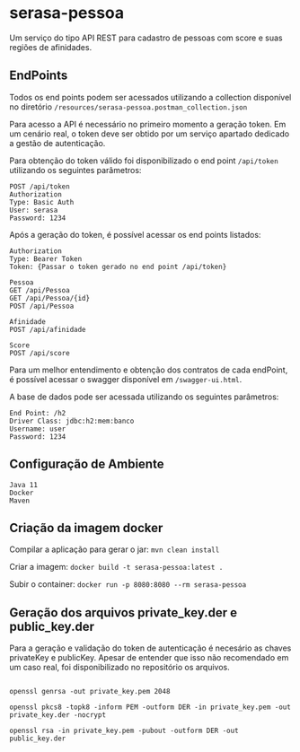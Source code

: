 # serasa-pessoa

Um serviço do tipo API REST para cadastro de pessoas com score e suas regiões de afinidades.

## EndPoints

Todos os end points podem ser acessados utilizando a collection disponível no diretório `/resources/serasa-pessoa.postman_collection.json`

Para acesso a API é necessário no primeiro momento a geração token. Em um cenário real, o token deve ser obtido por um
serviço apartado dedicado a gestão de autenticação.

Para obtenção do token válido foi disponibilizado o end point `/api/token` utilizando os seguintes parâmetros:

    POST /api/token
    Authorization
    Type: Basic Auth
    User: serasa
    Password: 1234

Após a geração do token, é possível acessar os end points listados:

    Authorization
    Type: Bearer Token
    Token: {Passar o token gerado no end point /api/token}

    Pessoa
    GET /api/Pessoa
    GET /api/Pessoa/{id}
    POST /api/Pessoa

    Afinidade
    POST /api/afinidade

    Score
    POST /api/score

Para um melhor entendimento e obtenção dos contratos de cada endPoint, é possível acessar o swagger disponível em `/swagger-ui.html`.

A base de dados pode ser acessada utilizando os seguintes parâmetros:

    End Point: /h2
    Driver Class: jdbc:h2:mem:banco
    Username: user
    Password: 1234

## Configuração de Ambiente

    Java 11
    Docker
    Maven

## Criação da imagem docker

Compilar a aplicação para gerar o jar: `mvn clean install`

Criar a imagem: `docker build -t serasa-pessoa:latest .`

Subir o container: `docker run -p 8080:8080 --rm serasa-pessoa`

## Geração dos arquivos private_key.der e public_key.der

Para a geração e validação do token de autenticação é necesário as chaves privateKey e publicKey. Apesar de entender que isso não recomendado em um caso real, foi disponibilizado no repositório os arquivos.

<pre>
<code>
openssl genrsa -out private_key.pem 2048

openssl pkcs8 -topk8 -inform PEM -outform DER -in private_key.pem -out private_key.der -nocrypt

openssl rsa -in private_key.pem -pubout -outform DER -out public_key.der
</code>
</pre>
